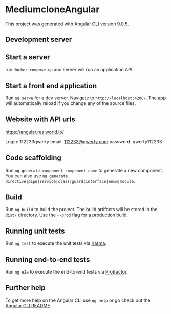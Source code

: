 # MediumcloneAngular

This project was generated with [Angular CLI](https://github.com/angular/angular-cli) version 9.0.5.

## Development server

## Start a server
run `docker-compose up` and server will run an application API

## Start a front end application
Run `ng serve` for a dev server. Navigate to `http://localhost:4200/`. The app will automatically reload if you change any of the source files.

## Website with API urls
https://angular.realworld.io/

Login: 112233qwerty
email: 112233@qwerty.com
password: qwerty112233

## Code scaffolding

Run `ng generate component component-name` to generate a new component. You can also use `ng generate directive|pipe|service|class|guard|interface|enum|module`.

## Build

Run `ng build` to build the project. The build artifacts will be stored in the `dist/` directory. Use the `--prod` flag for a production build.

## Running unit tests

Run `ng test` to execute the unit tests via [Karma](https://karma-runner.github.io).

## Running end-to-end tests

Run `ng e2e` to execute the end-to-end tests via [Protractor](http://www.protractortest.org/).

## Further help

To get more help on the Angular CLI use `ng help` or go check out the [Angular CLI README](https://github.com/angular/angular-cli/blob/master/README.md).
